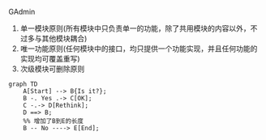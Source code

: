 GAdmin

1. 单一模块原则(所有模块中只负责单一的功能，除了共用模块的内容以外，不过多与其他模块耦合)
2. 唯一功能原则(任何模块中的接口，均只提供一个功能实现，并且任何功能的实现均可覆盖重写)
3. 次级模块可删除原则


```mermaid
graph TD
    A[Start] --> B{Is it?};
    B -. Yes .-> C[OK];
    C -.-> D[Rethink];
    D ==> B;
    %% 增加了B到E的长度
    B -- No ----> E[End];
```